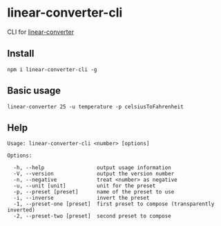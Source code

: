 # linear-converter-cli

CLI for [linear-converter](https://github.com/javiercejudo/linear-converter)

## Install

    npm i linear-converter-cli -g

## Basic usage

    linear-converter 25 -u temperature -p celsiusToFahrenheit

## Help

    Usage: linear-converter-cli <number> [options]

    Options:

      -h, --help                 output usage information
      -V, --version              output the version number
      -n, --negative             treat <number> as negative
      -u, --unit [unit]          unit for the preset
      -p, --preset [preset]      name of the preset to use
      -i, --inverse              invert the preset
      -1, --preset-one [preset]  first preset to compose (transparently inverted)
      -2, --preset-two [preset]  second preset to compose
